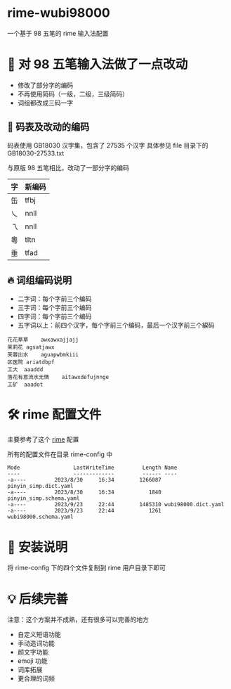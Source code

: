 # rime-wubi98000

一个基于 98 五笔的 rime 输入法配置

# 📖 对 98 五笔输入法做了一点改动

- 修改了部分字的编码
- 不再使用简码（一级，二级，三级简码）
- 词组都改成三码一字

## 🌟 码表及改动的编码

码表使用 GB18030 汉字集，包含了 27535 个汉字
具体参见 file 目录下的 GB18030-27533.txt

与原版 98 五笔相比，改动了一部分字的编码

| 字 | 新编码 |
| --- | --- |
| 缶 | tfbj |
| 乀 | nnll |
| 乁 | nnll |
| 粵 | tltn |
| 垂 | tfad |

## 🔥 词组编码说明

- 二字词：每个字前三个编码
- 三字词：每个字前三个编码
- 四字词：每个字前三个编码
- 五字词以上：前四个汉字，每个字前三个编码，最后一个汉字前三个綟码

```
花花草草	awxawxajjajj
茉莉花	agsatjawx
芙蓉出水	aguapwbmkiii
区医院	ariatdbpf
工大	aaaddd
落花有意流水无情	aitawxdefujnnge
工矿	aaadot
```
# 🛠️ rime 配置文件

主要参考了这个 [rime](https://github.com/arzyu/rime-wubi98) 配置

所有的配置文件在目录 rime-config 中

```
Mode                 LastWriteTime         Length Name
----                 -------------         ------ ----
-a----         2023/8/30     16:34        1266087 pinyin_simp.dict.yaml
-a----         2023/8/30     16:34           1840 pinyin_simp.schema.yaml
-a----         2023/9/23     22:44        1485310 wubi98000.dict.yaml
-a----         2023/9/23     22:44           1261 wubi98000.schema.yaml
```

# 🚀 安装说明

将 rime-config 下的四个文件复制到 rime 用户目录下即可

# 💡 后续完善

注意：这个方案并不成熟，还有很多可以完善的地方

- 自定义短语功能
- 手动造词功能
- 颜文字功能
- emoji 功能
- 词库拓展
- 更合理的词频
